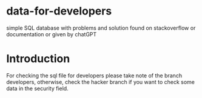 # data-for-developers
simple SQL database with problems and solution found on stackoverflow or documentation or given by chatGPT

# Introduction

For checking the sql file for developers please take note of the branch developers, otherwise, check the hacker branch if you want to check some data in the
security field.
